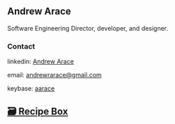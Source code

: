 ## Andrew Arace

Software Engineering Director, developer, and designer.

### Contact
linkedin: [Andrew Arace](https://www.linkedin.com/in/andrewarace/)

email: [andrewrarace@gmail.com](mailto:andrewrarace@gmail.com)

keybase: [aarace](https://keybase.io/aarace)

## [🗃 Recipe Box](/recipes)
